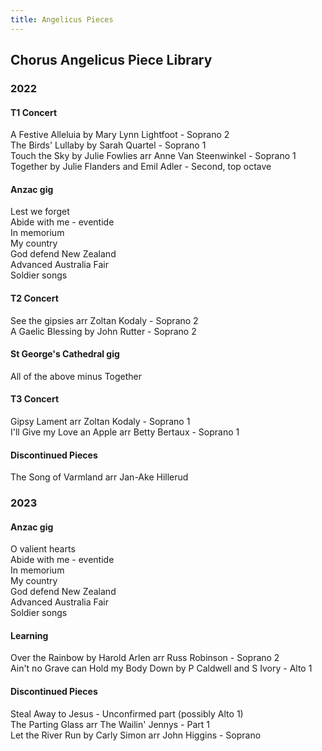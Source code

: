```yaml
---
title: Angelicus Pieces
---
```


<body>
  <h2>Chorus Angelicus Piece Library</h2>
  <h3>2022</h3>
  <h4>T1 Concert</h4>
  <p>A Festive Alleluia by Mary Lynn Lightfoot - Soprano 2<br>The Birds' Lullaby by Sarah Quartel - Soprano 1<br>Touch the Sky by Julie Fowlies arr Anne Van Steenwinkel - Soprano 1<br>Together by Julie Flanders and Emil Adler - Second, top octave</p>
  <h4>Anzac gig</h4>
  <p>Lest we forget<br>Abide with me - eventide<br>In memorium<br>My country<br>God defend New Zealand<br>Advanced Australia Fair<br>Soldier songs</p>
  <h4>T2 Concert</h4>
  <p>See the gipsies arr Zoltan Kodaly - Soprano 2<br>A Gaelic Blessing by John Rutter - Soprano 2</p>
  <h4>St George's Cathedral gig</h4>
  <p>All of the above minus Together</p>
  <h4>T3 Concert</h4>
  <p>Gipsy Lament arr Zoltan Kodaly - Soprano 1<br>I'll Give my Love an Apple arr Betty Bertaux - Soprano 1</p>
  <h4>Discontinued Pieces</h4>
  <p>The Song of Varmland arr Jan-Ake Hillerud</p>
  <h3>2023</h3>
  <h4>Anzac gig</h4>
  <p>O valient hearts<br>Abide with me - eventide<br>In memorium<br>My country<br>God defend New Zealand<br>Advanced Australia Fair<br>Soldier songs</p>
  <h4>Learning</h4>
  <p>Over the Rainbow by Harold Arlen arr Russ Robinson - Soprano 2<br>Ain't no Grave can Hold my Body Down by P Caldwell and S Ivory - Alto 1</p>
  <h4>Discontinued Pieces</h4>
  <p>Steal Away to Jesus - Unconfirmed part (possibly Alto 1)<br>The Parting Glass arr The Wailin' Jennys - Part 1<br>Let the River Run by Carly Simon arr John Higgins - Soprano</p>
</body>